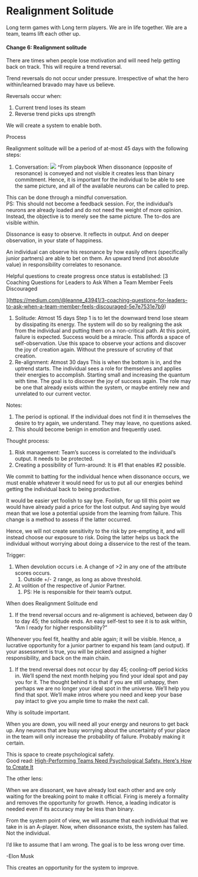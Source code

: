 # Realignment Solitude

Long term games with Long term players. We are in life together. We are a team, teams lift each other up.

#### Change 6: Realignment solitude

There are times when people lose motivation and will need help getting back on track. This will require a trend reversal.   


Trend reversals do not occur under pressure. Irrespective of what the hero within/learned bravado may have us believe. 

  
Reversals occur when:

1. Current trend loses its steam
2. Reverse trend picks ups strength

We will create a system to enable both.  
  
  


Process

Realignment solitude will be a period of at-most 45 days with the following steps:

1. Conversation: ![](https://lh3.googleusercontent.com/-dcAN6YoXaG7PFgHkJjhPfX2j2kHmUnDR_eOzuW6vxgQNm3abq7wt_LgIxQGguRd_syAnyY9nMRbGCzk7EEYtqY0v_y_GlU1TDxSUhbb1Pk4GVqdJSTAuZ9Hk-BP5Rv7zRioFOv9) ^From playbook  When dissonance \(opposite of resonance\) is conveyed and not visible it creates less than binary commitment. Hence, it is important for the individual to be able to see the same picture, and all of the available neurons can be called to prep.

  
This can be done through a mindful conversation.  
PS: This should not become a feedback session. For, the individual’s neurons are already loaded and do not need the weight of more opinion. Instead, the objective is to merely see the same picture. The to-dos are visible within.  
  
Dissonance is easy to observe. It reflects in output. And on deeper observation, in your state of happiness.  
  


An individual can observe his resonance by how easily others \(specifically junior partners\) are able to bet on them. An upward trend \(not absolute value\) in responsibility correlates to resonance.  
  
Helpful questions to create progress once status is established: [3 Coaching Questions for Leaders to Ask When a Team Member Feels Discouraged  
  
](https://medium.com/@leanne_43941/3-coaching-questions-for-leaders-to-ask-when-a-team-member-feels-discouraged-5e7e7531e7b9)  
  


1. Solitude: Atmost 15 days Step 1 is to let the downward trend lose steam by dissipating its energy. The system will do so by realigning the ask from the individual and putting them on a non-critical path.  At this point, failure is expected. Success would be a miracle.  This affords a space of self-observation. Use this space to observe your actions and discover the joy of creation again. Without the pressure of scrutiny of that creation.  
2. Re-alignment: Atmost 30 days This is when the bottom is in, and the uptrend starts. The individual sees a role for themselves and applies their energies to accomplish. Starting small and increasing the quantum with time. The goal is to discover the joy of success again.  The role may be one that already exists within the system, or maybe entirely new and unrelated to our current vector.  

Notes:

1. The period is optional. If the individual does not find it in themselves the desire to try again, we understand. They may leave, no questions asked. 
2. This should become benign in emotion and frequently used.

Thought process: 

1. Risk management: Team’s success is correlated to the individual’s output. It needs to be protected.
2. Creating a possibility of Turn-around: It is \#1 that enables \#2 possible.

We commit to batting for the individual hence when dissonance occurs, we must enable whatever it would need for us to put all our energies behind getting the individual back to being productive.  
  
It would be easier yet foolish to say bye. Foolish, for up till this point we would have already paid a price for the lost output. And saying bye would mean that we lose a potential upside from the learning from failure. This change is a method to assess if the latter occurred.  


Hence, we will not create sensitivity to the risk by pre-empting it, and will instead choose our exposure to risk. Doing the latter helps us back the individual without worrying about doing a disservice to the rest of the team.  
  


Trigger:

1. When devolution occurs i.e. A change of &gt;2 in any one of the attribute scores occurs.
   1. Outside +/- 2 range, as long as above threshold. 
2. At volition of the respective of Junior Partner.
   1. PS: He is responsible for their team’s output.  

When does Realignment Solitude end  
  


1. If the trend reversal occurs and re-alignment is achieved, between day 0 to day 45; the solitude ends.  An easy self-test to see it is to ask within, “Am I ready for higher responsibility?”

  
Whenever you feel fit, healthy and able again; it will be visible. Hence, a lucrative opportunity for a junior partner to expand his team \(and output\). If your assessment is true, you will be picked and assigned a higher responsibility, and back on the main chain.   
  


1. If the trend reversal does not occur by day 45; cooling-off period kicks in.  We’ll spend the next month helping you find your ideal spot and pay you for it.  The thought behind it is that if you are still unhappy, then perhaps we are no longer your ideal spot in the universe. We’ll help you find that spot. We’ll make intros where you need and keep your base pay intact to give you ample time to make the next call. 

Why is solitude important.

When you are down, you will need all your energy and neurons to get back up. Any neurons that are busy worrying about the uncertainty of your place in the team will only increase the probability of failure. Probably making it certain.  


This is space to create psychological safety.  
Good read: [High-Performing Teams Need Psychological Safety. Here's How to Create It](https://hbr.org/2017/08/high-performing-teams-need-psychological-safety-heres-how-to-create-it)  
  


The other lens:   


When we are dissonant, we have already lost each other and are only waiting for the breaking point to make it official. Firing is merely a formality and removes the opportunity for growth. Hence, a leading indicator is needed even if its accuracy may be less than binary.  


From the system point of view, we will assume that each individual that we take in is an A-player. Now, when dissonance exists, the system has failed. Not the individual.   


I’d like to assume that I am wrong. The goal is to be less wrong over time. 

-Elon Musk  


This creates an opportunity for the system to improve.  


